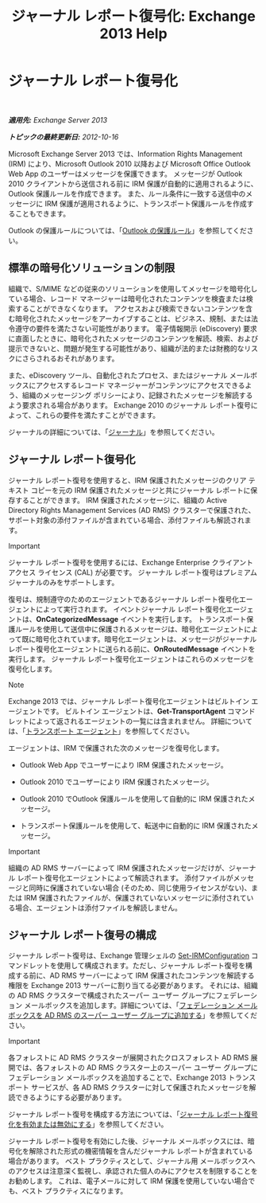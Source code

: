 ﻿---
title: 'ジャーナル レポート復号化: Exchange 2013 Help'
TOCTitle: ジャーナル レポート復号化
ms:assetid: c063e2bd-2444-480d-8b35-73f31064a31b
ms:mtpsurl: https://technet.microsoft.com/ja-jp/library/Dd876936(v=EXCHG.150)
ms:contentKeyID: 49896451
ms.date: 04/24/2018
mtps_version: v=EXCHG.150
ms.translationtype: HT
---

# ジャーナル レポート復号化

 

_**適用先:** Exchange Server 2013_

_**トピックの最終更新日:** 2012-10-16_

Microsoft Exchange Server 2013 では、Information Rights Management (IRM) により、Microsoft Outlook 2010 以降および Microsoft Office Outlook Web App のユーザーはメッセージを保護できます。 メッセージが Outlook 2010 クライアントから送信される前に IRM 保護が自動的に適用されるように、Outlook 保護ルールを作成できます。 また、ルール条件に一致する送信中のメッセージに IRM 保護が適用されるように、トランスポート保護ルールを作成することもできます。

Outlook の保護ルールについては、「[Outlook の保護ルール](outlook-protection-rules-exchange-2013-help.md)」を参照してください。

## 標準の暗号化ソリューションの制限

組織で、S/MIME などの従来のソリューションを使用してメッセージを暗号化している場合、レコード マネージャーは暗号化されたコンテンツを検査または検索することができなくなります。 アクセスおよび検索できないコンテンツを含む暗号化されたメッセージをアーカイブすることは、ビジネス、規制、または法令遵守の要件を満たさない可能性があります。 電子情報開示 (eDiscovery) 要求に直面したときに、暗号化されたメッセージのコンテンツを解読、検索、および提示できないと、問題が発生する可能性があり、組織が法的または財務的なリスクにさらされるおそれがあります。

また、eDiscovery ツール、自動化されたプロセス、またはジャーナル メールボックスにアクセスするレコード マネージャーがコンテンツにアクセスできるよう、組織のメッセージング ポリシーにより、記録されたメッセージを解読するよう要求される場合があります。 Exchange 2010 のジャーナル レポート復号によって、これらの要件を満たすことができます。

ジャーナルの詳細については、「[ジャーナル](journaling-exchange-2013-help.md)」を参照してください。

## ジャーナル レポート復号化

ジャーナル レポート復号を使用すると、IRM 保護されたメッセージのクリア テキスト コピーを元の IRM 保護されたメッセージと共にジャーナル レポートに保存することができます。 IRM 保護されたメッセージに、組織の Active Directory Rights Management Services (AD RMS) クラスターで保護された、サポート対象の添付ファイルが含まれている場合、添付ファイルも解読されます。


> [!IMPORTANT]
> ジャーナル レポート復号を使用するには、Exchange&nbsp;Enterprise&nbsp;クライアント アクセス ライセンス (CAL) が必要です。 ジャーナル レポート復号はプレミアム ジャーナルのみをサポートします。



復号は、規制遵守のためのエージェントであるジャーナル レポート復号化エージェントによって実行されます。 イベントジャーナル レポート復号化エージェントは、**OnCategorizedMessage** イベントを実行します。 トランスポート保護ルールを使用して送信中に保護されるメッセージは、暗号化エージェントによって既に暗号化されています。暗号化エージェントは、メッセージがジャーナル レポート復号化エージェントに送られる前に、**OnRoutedMessage** イベントを実行します。 ジャーナル レポート復号化エージェントはこれらのメッセージを復号化します。


> [!NOTE]
> Exchange 2013 では、ジャーナル レポート復号化エージェントはビルトイン エージェントです。 ビルトイン エージェントは、<STRONG>Get-TransportAgent</STRONG> コマンドレットによって返されるエージェントの一覧には含まれません。 詳細については、「<A href="transport-agents-exchange-2013-help.md">トランスポート エージェント</A>」を参照してください。



エージェントは、IRM で保護された次のメッセージを復号化します。

  - Outlook Web App でユーザーにより IRM 保護されたメッセージ。

  - Outlook 2010 でユーザーにより IRM 保護されたメッセージ。

  - Outlook 2010 でOutlook 保護ルールを使用して自動的に IRM 保護されたメッセージ。

  - トランスポート保護ルールを使用して、転送中に自動的に IRM 保護されたメッセージ。


> [!IMPORTANT]
> 組織の AD&nbsp;RMS サーバーによって IRM 保護されたメッセージだけが、ジャーナル レポート復号化エージェントによって解読されます。 添付ファイルがメッセージと同時に保護されていない場合 (そのため、同じ使用ライセンスがない)、または IRM 保護されたファイルが、保護されていないメッセージに添付されている場合、エージェントは添付ファイルを解読しません。



## ジャーナル レポート復号の構成

ジャーナル レポート復号は、Exchange 管理シェルの [Set-IRMConfiguration](https://technet.microsoft.com/ja-jp/library/dd979792\(v=exchg.150\)) コマンドレットを使用して構成されます。ただし、ジャーナル レポート復号を構成する前に、AD RMS サーバーによって IRM 保護されたコンテンツを解読する権限を Exchange 2013 サーバーに割り当てる必要があります。 それには、組織の AD RMS クラスターで構成されたスーパー ユーザー グループにフェデレーション メールボックスを追加します。詳細については、「[フェデレーション メールボックスを AD RMS のスーパー ユーザー グループに追加する](add-the-federation-mailbox-to-the-ad-rms-super-users-group-exchange-2013-help.md)」を参照してください。


> [!IMPORTANT]
> 各フォレストに AD RMS クラスターが展開されたクロスフォレスト AD&nbsp;RMS 展開では、各フォレストの AD&nbsp;RMS クラスター上のスーパー ユーザー グループにフェデレーション メールボックスを追加することで、Exchange 2013 トランスポート サービスが、各 AD&nbsp;RMS クラスターに対して保護されたメッセージを解読できるようにする必要があります。



ジャーナル レポート復号を構成する方法については、「[ジャーナル レポート復号化を有効または無効にする](enable-or-disable-journal-report-decryption-exchange-2013-help.md)」を参照してください。

ジャーナル レポート復号を有効にした後、ジャーナル メールボックスには、暗号化を解除された形式の機密情報を含んだジャーナル レポートが含まれている場合があります。 ベスト プラクティスとして、ジャーナル用 メールボックスへのアクセスは注意深く監視し、承認された個人のみにアクセスを制限することをお勧めします。 これは、電子メールに対して IRM 保護を使用していない場合でも、ベスト プラクティスになります。

